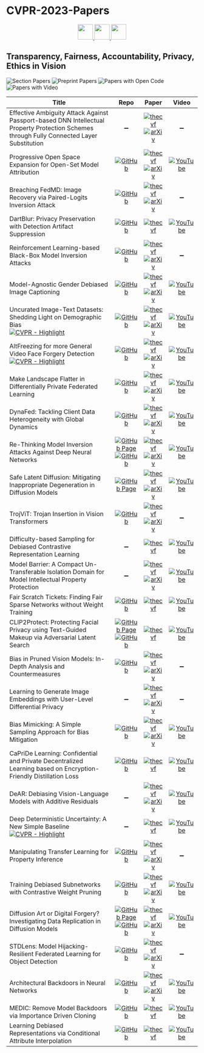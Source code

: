 # CVPR-2023-Papers

<div align="center">
  <a href="https://github.com/DmitryRyumin/CVPR-2023-Papers/blob/main/sections/robotics.md">
    <img src="https://cdn.jsdelivr.net/gh/DmitryRyumin/NewEraAI-Papers@main/images/left.svg" width="40" />
  </a>
  <a href="https://github.com/DmitryRyumin/CVPR-2023-Papers/">
    <img src="https://cdn.jsdelivr.net/gh/DmitryRyumin/NewEraAI-Papers@main/images/home.svg" width="40" />
  </a>
  <a href="https://github.com/DmitryRyumin/CVPR-2023-Papers/blob/main/sections/explainable-computer-vision.md">
    <img src="https://cdn.jsdelivr.net/gh/DmitryRyumin/NewEraAI-Papers@main/images/right.svg" width="40" />
  </a>
</div>

## Transparency, Fairness, Accountability, Privacy, Ethics in Vision

![Section Papers](https://img.shields.io/badge/Section%20Papers-30-42BA16) ![Preprint Papers](https://img.shields.io/badge/Preprint%20Papers-22-b31b1b) ![Papers with Open Code](https://img.shields.io/badge/Papers%20with%20Open%20Code-23-1D7FBF) ![Papers with Video](https://img.shields.io/badge/Papers%20with%20Video-22-FF0000)

| **Title** | **Repo** | **Paper** | **Video** |
|-----------|:--------:|:---------:|:---------:|
| Effective Ambiguity Attack Against Passport-based DNN Intellectual Property Protection Schemes through Fully Connected Layer Substitution | :heavy_minus_sign: | [![thecvf](https://img.shields.io/badge/pdf-thecvf-7395C5.svg)](https://openaccess.thecvf.com/content/CVPR2023/papers/Chen_Effective_Ambiguity_Attack_Against_Passport-Based_DNN_Intellectual_Property_Protection_Schemes_CVPR_2023_paper.pdf) <br /> [![arXiv](https://img.shields.io/badge/arXiv-2303.11595-b31b1b.svg)](http://arxiv.org/abs/2303.11595) | :heavy_minus_sign: |
| Progressive Open Space Expansion for Open-Set Model Attribution | [![GitHub](https://img.shields.io/github/stars/ICTMCG/POSE)](https://github.com/ICTMCG/POSE) | [![thecvf](https://img.shields.io/badge/pdf-thecvf-7395C5.svg)](https://openaccess.thecvf.com/content/CVPR2023/papers/Yang_Progressive_Open_Space_Expansion_for_Open-Set_Model_Attribution_CVPR_2023_paper.pdf) <br /> [![arXiv](https://img.shields.io/badge/arXiv-2303.06877-b31b1b.svg)](http://arxiv.org/abs/2303.06877) | [![YouTube](https://img.shields.io/badge/YouTube-%23FF0000.svg?style=for-the-badge&logo=YouTube&logoColor=white)](https://www.youtube.com/watch?v=6PiuUNoDH1M) |
| Breaching FedMD: Image Recovery via Paired-Logits Inversion Attack | [![GitHub](https://img.shields.io/github/stars/FLAIR-THU/PairedLogitsInversion)](https://github.com/FLAIR-THU/PairedLogitsInversion) | [![thecvf](https://img.shields.io/badge/pdf-thecvf-7395C5.svg)](https://openaccess.thecvf.com/content/CVPR2023/papers/Takahashi_Breaching_FedMD_Image_Recovery_via_Paired-Logits_Inversion_Attack_CVPR_2023_paper.pdf) <br /> [![arXiv](https://img.shields.io/badge/arXiv-2304.11436-b31b1b.svg)](http://arxiv.org/abs/2304.11436) | :heavy_minus_sign: |
| DartBlur: Privacy Preservation with Detection Artifact Suppression | [![GitHub](https://img.shields.io/github/stars/JaNg2333/DartBlur)](https://github.com/JaNg2333/DartBlur) | [![thecvf](https://img.shields.io/badge/pdf-thecvf-7395C5.svg)](https://openaccess.thecvf.com/content/CVPR2023/papers/Jiang_DartBlur_Privacy_Preservation_With_Detection_Artifact_Suppression_CVPR_2023_paper.pdf) | [![YouTube](https://img.shields.io/badge/YouTube-%23FF0000.svg?style=for-the-badge&logo=YouTube&logoColor=white)](https://www.youtube.com/watch?v=W7dX0WH32Ug) |
| Reinforcement Learning-based Black-Box Model Inversion Attacks | [![GitHub](https://img.shields.io/github/stars/HanGyojin/RLB-MI)](https://github.com/HanGyojin/RLB-MI) | [![thecvf](https://img.shields.io/badge/pdf-thecvf-7395C5.svg)](https://openaccess.thecvf.com/content/CVPR2023/papers/Han_Reinforcement_Learning-Based_Black-Box_Model_Inversion_Attacks_CVPR_2023_paper.pdf) <br /> [![arXiv](https://img.shields.io/badge/arXiv-2304.04625-b31b1b.svg)](http://arxiv.org/abs/2304.04625) | :heavy_minus_sign: |
| Model-Agnostic Gender Debiased Image Captioning | [![GitHub](https://img.shields.io/github/stars/rebnej/LIBRA)](https://github.com/rebnej/LIBRA) | [![thecvf](https://img.shields.io/badge/pdf-thecvf-7395C5.svg)](https://openaccess.thecvf.com/content/CVPR2023/papers/Hirota_Model-Agnostic_Gender_Debiased_Image_Captioning_CVPR_2023_paper.pdf) <br /> [![arXiv](https://img.shields.io/badge/arXiv-2304.03693-b31b1b.svg)](http://arxiv.org/abs/2304.03693) | [![YouTube](https://img.shields.io/badge/YouTube-%23FF0000.svg?style=for-the-badge&logo=YouTube&logoColor=white)](https://www.youtube.com/watch?v=Zkk9fvgZPN8) |
| Uncurated Image-Text Datasets: Shedding Light on Demographic Bias <br/> [![CVPR - Highlight](https://img.shields.io/badge/CVPR-Highlight-FFFF00)]()  | [![GitHub](https://img.shields.io/github/stars/noagarcia/phase)](https://github.com/noagarcia/phase) | [![thecvf](https://img.shields.io/badge/pdf-thecvf-7395C5.svg)](https://openaccess.thecvf.com/content/CVPR2023/papers/Garcia_Uncurated_Image-Text_Datasets_Shedding_Light_on_Demographic_Bias_CVPR_2023_paper.pdf) <br /> [![arXiv](https://img.shields.io/badge/arXiv-2304.02828-b31b1b.svg)](http://arxiv.org/abs/2304.02828) | [![YouTube](https://img.shields.io/badge/YouTube-%23FF0000.svg?style=for-the-badge&logo=YouTube&logoColor=white)](https://www.youtube.com/watch?v=-QWWlHc1HPc) |
| AltFreezing for more General Video Face Forgery Detection <br/> [![CVPR - Highlight](https://img.shields.io/badge/CVPR-Highlight-FFFF00)]()  | [![GitHub](https://img.shields.io/github/stars/ZhendongWang6/AltFreezing)](https://github.com/ZhendongWang6/AltFreezing) | [![thecvf](https://img.shields.io/badge/pdf-thecvf-7395C5.svg)](https://openaccess.thecvf.com/content/CVPR2023/papers/Wang_AltFreezing_for_More_General_Video_Face_Forgery_Detection_CVPR_2023_paper.pdf) <br /> [![arXiv](https://img.shields.io/badge/arXiv-2307.08317-b31b1b.svg)](http://arxiv.org/abs/2307.08317) | [![YouTube](https://img.shields.io/badge/YouTube-%23FF0000.svg?style=for-the-badge&logo=YouTube&logoColor=white)](https://www.youtube.com/watch?v=Qe4xT46VqE4) |
| Make Landscape Flatter in Differentially Private Federated Learning | [![GitHub](https://img.shields.io/github/stars/YMJS-Irfan/DP-FedSAM)](https://github.com/YMJS-Irfan/DP-FedSAM) | [![thecvf](https://img.shields.io/badge/pdf-thecvf-7395C5.svg)](https://openaccess.thecvf.com/content/CVPR2023/papers/Shi_Make_Landscape_Flatter_in_Differentially_Private_Federated_Learning_CVPR_2023_paper.pdf) <br /> [![arXiv](https://img.shields.io/badge/arXiv-2303.11242-b31b1b.svg)](http://arxiv.org/abs/2303.11242) | [![YouTube](https://img.shields.io/badge/YouTube-%23FF0000.svg?style=for-the-badge&logo=YouTube&logoColor=white)](https://www.youtube.com/watch?v=v2sDjUI_a6Q) |
| DynaFed: Tackling Client Data Heterogeneity with Global Dynamics | [![GitHub](https://img.shields.io/github/stars/pipilurj/DynaFed)](https://github.com/pipilurj/DynaFed) | [![thecvf](https://img.shields.io/badge/pdf-thecvf-7395C5.svg)](https://openaccess.thecvf.com/content/CVPR2023/papers/Pi_DynaFed_Tackling_Client_Data_Heterogeneity_With_Global_Dynamics_CVPR_2023_paper.pdf) <br /> [![arXiv](https://img.shields.io/badge/arXiv-2211.10878-b31b1b.svg)](http://arxiv.org/abs/2211.10878) | [![YouTube](https://img.shields.io/badge/YouTube-%23FF0000.svg?style=for-the-badge&logo=YouTube&logoColor=white)](https://www.youtube.com/watch?v=a7rKt9I3ArM) |
| Re-Thinking Model Inversion Attacks Against Deep Neural Networks | [![GitHub Page](https://img.shields.io/badge/GitHub-Page-159957.svg)](https://ngoc-nguyen-0.github.io/re-thinking_model_inversion_attacks/) <br /> [![GitHub](https://img.shields.io/github/stars/sutd-visual-computing-group/Re-thinking_MI)](https://github.com/sutd-visual-computing-group/Re-thinking_MI) | [![thecvf](https://img.shields.io/badge/pdf-thecvf-7395C5.svg)](https://openaccess.thecvf.com/content/CVPR2023/papers/Nguyen_Re-Thinking_Model_Inversion_Attacks_Against_Deep_Neural_Networks_CVPR_2023_paper.pdf) <br /> [![arXiv](https://img.shields.io/badge/arXiv-2304.01669-b31b1b.svg)](http://arxiv.org/abs/2304.01669) | [![YouTube](https://img.shields.io/badge/YouTube-%23FF0000.svg?style=for-the-badge&logo=YouTube&logoColor=white)](https://www.youtube.com/watch?v=d5YrY0W6LWI) |
| Safe Latent Diffusion: Mitigating Inappropriate Degeneration in Diffusion Models | [![GitHub Page](https://img.shields.io/badge/GitHub-Page-159957.svg)](https://ml-research.github.io/human-centered-genai/projects/safe-latent-diffusion/) | [![thecvf](https://img.shields.io/badge/pdf-thecvf-7395C5.svg)](https://openaccess.thecvf.com/content/CVPR2023/papers/Schramowski_Safe_Latent_Diffusion_Mitigating_Inappropriate_Degeneration_in_Diffusion_Models_CVPR_2023_paper.pdf) <br /> [![arXiv](https://img.shields.io/badge/arXiv-2211.05105-b31b1b.svg)](http://arxiv.org/abs/2211.05105) | [![YouTube](https://img.shields.io/badge/YouTube-%23FF0000.svg?style=for-the-badge&logo=YouTube&logoColor=white)](https://www.youtube.com/watch?v=drkpQJpmyI0) |
| TrojViT: Trojan Insertion in Vision Transformers | [![GitHub](https://img.shields.io/github/stars/mxzheng/TrojViT)](https://github.com/mxzheng/TrojViT) | [![thecvf](https://img.shields.io/badge/pdf-thecvf-7395C5.svg)](https://openaccess.thecvf.com/content/CVPR2023/papers/Zheng_TrojViT_Trojan_Insertion_in_Vision_Transformers_CVPR_2023_paper.pdf) <br /> [![arXiv](https://img.shields.io/badge/arXiv-2208.13049-b31b1b.svg)](http://arxiv.org/abs/2208.13049) | :heavy_minus_sign: |
| Difficulty-based Sampling for Debiased Contrastive Representation Learning | :heavy_minus_sign: | [![thecvf](https://img.shields.io/badge/pdf-thecvf-7395C5.svg)](https://openaccess.thecvf.com/content/CVPR2023/papers/Jang_Difficulty-Based_Sampling_for_Debiased_Contrastive_Representation_Learning_CVPR_2023_paper.pdf) | [![YouTube](https://img.shields.io/badge/YouTube-%23FF0000.svg?style=for-the-badge&logo=YouTube&logoColor=white)](https://www.youtube.com/watch?v=H--ujcJahBk) |
| Model Barrier: A Compact Un-Transferable Isolation Domain for Model Intellectual Property Protection | :heavy_minus_sign: | [![thecvf](https://img.shields.io/badge/pdf-thecvf-7395C5.svg)](https://openaccess.thecvf.com/content/CVPR2023/papers/Wang_Model_Barrier_A_Compact_Un-Transferable_Isolation_Domain_for_Model_Intellectual_CVPR_2023_paper.pdf) <br /> [![arXiv](https://img.shields.io/badge/arXiv-2303.11078-b31b1b.svg)](http://arxiv.org/abs/2303.11078) | [![YouTube](https://img.shields.io/badge/YouTube-%23FF0000.svg?style=for-the-badge&logo=YouTube&logoColor=white)](https://www.youtube.com/watch?v=iIxjowjl_58) |
| Fair Scratch Tickets: Finding Fair Sparse Networks without Weight Training | [![GitHub](https://img.shields.io/github/stars/HungerPWAY/Fair-Scratch-Tickets)](https://github.com/HungerPWAY/Fair-Scratch-Tickets) | [![thecvf](https://img.shields.io/badge/pdf-thecvf-7395C5.svg)](https://openaccess.thecvf.com/content/CVPR2023/papers/Tang_Fair_Scratch_Tickets_Finding_Fair_Sparse_Networks_Without_Weight_Training_CVPR_2023_paper.pdf) | [![YouTube](https://img.shields.io/badge/YouTube-%23FF0000.svg?style=for-the-badge&logo=YouTube&logoColor=white)](https://www.youtube.com/watch?v=-u2IK3iDH5U) |
| CLIP2Protect: Protecting Facial Privacy using Text-Guided Makeup via Adversarial Latent Search | [![GitHub Page](https://img.shields.io/badge/GitHub-Page-159957.svg)](https://fahadshamshad.github.io/Clip2Protect/) <br /> [![GitHub](https://img.shields.io/github/stars/fahadshamshad/Clip2Protect)](https://github.com/fahadshamshad/Clip2Protect) | [![thecvf](https://img.shields.io/badge/pdf-thecvf-7395C5.svg)](https://openaccess.thecvf.com/content/CVPR2023/papers/Shamshad_CLIP2Protect_Protecting_Facial_Privacy_Using_Text-Guided_Makeup_via_Adversarial_Latent_CVPR_2023_paper.pdf) | [![YouTube](https://img.shields.io/badge/YouTube-%23FF0000.svg?style=for-the-badge&logo=YouTube&logoColor=white)](https://www.youtube.com/watch?v=CUSVyvM_-6o) |
| Bias in Pruned Vision Models: In-Depth Analysis and Countermeasures | [![GitHub](https://img.shields.io/github/stars/IST-DASLab/pruned-vision-model-bias)](https://github.com/IST-DASLab/pruned-vision-model-bias) | [![thecvf](https://img.shields.io/badge/pdf-thecvf-7395C5.svg)](https://openaccess.thecvf.com/content/CVPR2023/papers/Iofinova_Bias_in_Pruned_Vision_Models_In-Depth_Analysis_and_Countermeasures_CVPR_2023_paper.pdf) <br /> [![arXiv](https://img.shields.io/badge/arXiv-2304.12622-b31b1b.svg)](http://arxiv.org/abs/2304.12622) | :heavy_minus_sign: |
| Learning to Generate Image Embeddings with User-Level Differential Privacy | :heavy_minus_sign: | [![thecvf](https://img.shields.io/badge/pdf-thecvf-7395C5.svg)](https://openaccess.thecvf.com/content/CVPR2023/papers/Xu_Learning_To_Generate_Image_Embeddings_With_User-Level_Differential_Privacy_CVPR_2023_paper.pdf) <br /> [![arXiv](https://img.shields.io/badge/arXiv-2211.10844-b31b1b.svg)](http://arxiv.org/abs/2211.10844) | :heavy_minus_sign: |
| Bias Mimicking: A Simple Sampling Approach for Bias Mitigation | [![GitHub](https://img.shields.io/github/stars/mqraitem/Bias-Mimicking)](https://github.com/mqraitem/Bias-Mimicking) | [![thecvf](https://img.shields.io/badge/pdf-thecvf-7395C5.svg)](https://openaccess.thecvf.com/content/CVPR2023/papers/Qraitem_Bias_Mimicking_A_Simple_Sampling_Approach_for_Bias_Mitigation_CVPR_2023_paper.pdf) <br /> [![arXiv](https://img.shields.io/badge/arXiv-2209.15605-b31b1b.svg)](http://arxiv.org/abs/2209.15605) | [![YouTube](https://img.shields.io/badge/YouTube-%23FF0000.svg?style=for-the-badge&logo=YouTube&logoColor=white)](https://www.youtube.com/watch?v=nlXj96doTjM) |
| CaPriDe Learning: Confidential and Private Decentralized Learning based on Encryption-Friendly Distillation Loss | [![GitHub](https://img.shields.io/github/stars/tnurbek/capride-learning)](https://github.com/tnurbek/capride-learning) | [![thecvf](https://img.shields.io/badge/pdf-thecvf-7395C5.svg)](https://openaccess.thecvf.com/content/CVPR2023/papers/Tastan_CaPriDe_Learning_Confidential_and_Private_Decentralized_Learning_Based_on_Encryption-Friendly_CVPR_2023_paper.pdf) | [![YouTube](https://img.shields.io/badge/YouTube-%23FF0000.svg?style=for-the-badge&logo=YouTube&logoColor=white)](https://www.youtube.com/watch?v=wY2ctF_foNM) |
| DeAR: Debiasing Vision-Language Models with Additive Residuals | :heavy_minus_sign: | [![thecvf](https://img.shields.io/badge/pdf-thecvf-7395C5.svg)](https://openaccess.thecvf.com/content/CVPR2023/papers/Seth_DeAR_Debiasing_Vision-Language_Models_With_Additive_Residuals_CVPR_2023_paper.pdf) <br /> [![arXiv](https://img.shields.io/badge/arXiv-2303.10431-b31b1b.svg)](http://arxiv.org/abs/2303.10431) | [![YouTube](https://img.shields.io/badge/YouTube-%23FF0000.svg?style=for-the-badge&logo=YouTube&logoColor=white)](https://www.youtube.com/watch?v=qWJuxXk_AyQ) |
| Deep Deterministic Uncertainty: A New Simple Baseline <br/> [![CVPR - Highlight](https://img.shields.io/badge/CVPR-Highlight-FFFF00)]() | :heavy_minus_sign: | [![thecvf](https://img.shields.io/badge/pdf-thecvf-7395C5.svg)](https://openaccess.thecvf.com/content/CVPR2023/papers/Mukhoti_Deep_Deterministic_Uncertainty_A_New_Simple_Baseline_CVPR_2023_paper.pdf) | [![YouTube](https://img.shields.io/badge/YouTube-%23FF0000.svg?style=for-the-badge&logo=YouTube&logoColor=white)](https://www.youtube.com/watch?v=HWLke-_eimQ) |
| Manipulating Transfer Learning for Property Inference | [![GitHub](https://img.shields.io/github/stars/yulongt23/Transfer-Inference)](https://github.com/yulongt23/Transfer-Inference) | [![thecvf](https://img.shields.io/badge/pdf-thecvf-7395C5.svg)](https://openaccess.thecvf.com/content/CVPR2023/papers/Tian_Manipulating_Transfer_Learning_for_Property_Inference_CVPR_2023_paper.pdf) <br /> [![arXiv](https://img.shields.io/badge/arXiv-2303.11643-b31b1b.svg)](http://arxiv.org/abs/2303.11643) | :heavy_minus_sign: |
| Training Debiased Subnetworks with Contrastive Weight Pruning | [![GitHub](https://img.shields.io/github/stars/ParkGeonYeong/DCWP)](https://github.com/ParkGeonYeong/DCWP) | [![thecvf](https://img.shields.io/badge/pdf-thecvf-7395C5.svg)](https://openaccess.thecvf.com/content/CVPR2023/papers/Park_Training_Debiased_Subnetworks_With_Contrastive_Weight_Pruning_CVPR_2023_paper.pdf) <br /> [![arXiv](https://img.shields.io/badge/arXiv-2210.05247-b31b1b.svg)](http://arxiv.org/abs/2210.05247) | [![YouTube](https://img.shields.io/badge/YouTube-%23FF0000.svg?style=for-the-badge&logo=YouTube&logoColor=white)](https://www.youtube.com/watch?v=fDXYMQMQT5s) |
| Diffusion Art or Digital Forgery? Investigating Data Replication in Diffusion Models | [![GitHub Page](https://img.shields.io/badge/GitHub-Page-159957.svg)](https://somepago.github.io/diffrep.html) <br /> [![GitHub](https://img.shields.io/github/stars/somepago/DCR)](https://github.com/somepago/DCR) | [![thecvf](https://img.shields.io/badge/pdf-thecvf-7395C5.svg)](https://openaccess.thecvf.com/content/CVPR2023/papers/Somepalli_Diffusion_Art_or_Digital_Forgery_Investigating_Data_Replication_in_Diffusion_CVPR_2023_paper.pdf) <br /> [![arXiv](https://img.shields.io/badge/arXiv-2212.03860-b31b1b.svg)](http://arxiv.org/abs/2212.03860) | [![YouTube](https://img.shields.io/badge/YouTube-%23FF0000.svg?style=for-the-badge&logo=YouTube&logoColor=white)](https://www.youtube.com/watch?v=OiiuEeopXWQ) |
| STDLens: Model Hijacking-Resilient Federated Learning for Object Detection | [![GitHub](https://img.shields.io/github/stars/git-disl/STDLens)](https://github.com/git-disl/STDLens) | [![thecvf](https://img.shields.io/badge/pdf-thecvf-7395C5.svg)](https://openaccess.thecvf.com/content/CVPR2023/papers/Chow_STDLens_Model_Hijacking-Resilient_Federated_Learning_for_Object_Detection_CVPR_2023_paper.pdf) <br /> [![arXiv](https://img.shields.io/badge/arXiv-2303.11511-b31b1b.svg)](http://arxiv.org/abs/2303.11511) | :heavy_minus_sign: |
| Architectural Backdoors in Neural Networks | [![GitHub](https://img.shields.io/github/stars/QuangNguyen2609/ARCHITECTURAL-BACKDOORS-IN-NEURAL-NETWORKS)](https://github.com/QuangNguyen2609/ARCHITECTURAL-BACKDOORS-IN-NEURAL-NETWORKS) | [![thecvf](https://img.shields.io/badge/pdf-thecvf-7395C5.svg)](https://openaccess.thecvf.com/content/CVPR2023/papers/Bober-Irizar_Architectural_Backdoors_in_Neural_Networks_CVPR_2023_paper.pdf) <br /> [![arXiv](https://img.shields.io/badge/arXiv-2206.07840-b31b1b.svg)](http://arxiv.org/abs/2206.07840) | [![YouTube](https://img.shields.io/badge/YouTube-%23FF0000.svg?style=for-the-badge&logo=YouTube&logoColor=white)](https://www.youtube.com/watch?v=vY-RB9MKv40) |
| MEDIC: Remove Model Backdoors via Importance Driven Cloning | [![GitHub](https://img.shields.io/github/stars/qiulingxu/MEDIC)](https://github.com/qiulingxu/MEDIC) | [![thecvf](https://img.shields.io/badge/pdf-thecvf-7395C5.svg)](https://openaccess.thecvf.com/content/CVPR2023/papers/Xu_MEDIC_Remove_Model_Backdoors_via_Importance_Driven_Cloning_CVPR_2023_paper.pdf) | [![YouTube](https://img.shields.io/badge/YouTube-%23FF0000.svg?style=for-the-badge&logo=YouTube&logoColor=white)](https://www.youtube.com/watch?v=dhIBzpDWNX0) |
| Learning Debiased Representations via Conditional Attribute Interpolation | [![GitHub](https://img.shields.io/github/stars/ZhangYikaii/chi-square)](https://github.com/ZhangYikaii/chi-square) | [![thecvf](https://img.shields.io/badge/pdf-thecvf-7395C5.svg)](https://openaccess.thecvf.com/content/CVPR2023/papers/Zhang_Learning_Debiased_Representations_via_Conditional_Attribute_Interpolation_CVPR_2023_paper.pdf) | [![YouTube](https://img.shields.io/badge/YouTube-%23FF0000.svg?style=for-the-badge&logo=YouTube&logoColor=white)](https://www.youtube.com/watch?v=Vbe0MrkC1qU) |
